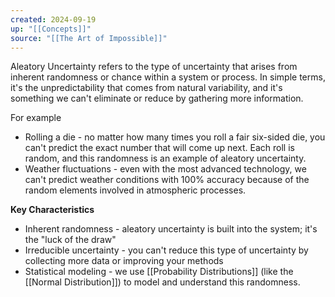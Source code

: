 ```yaml
---
created: 2024-09-19
up: "[[Concepts]]"
source: "[[The Art of Impossible]]"
---
```


Aleatory Uncertainty refers to the type of uncertainty that arises from inherent randomness or chance within a system or process. In simple terms, it's the unpredictability that comes from natural variability, and it's something we can't eliminate or reduce by gathering more information. 

For example
- Rolling a die - no matter how many times you roll a fair six-sided die, you can't predict the exact number that will come up next. Each roll is random, and this randomness is an example of aleatory uncertainty. 
- Weather fluctuations - even with the most advanced technology, we can't predict weather conditions with 100% accuracy because of the random elements involved in atmospheric processes.

**Key Characteristics**
- Inherent randomness - aleatory uncertainty is built into the system; it's the "luck of the draw"
- Irreducible uncertainty - you can't reduce this type of uncertainty by collecting more data or improving your methods
- Statistical modeling - we use [[Probability Distributions]] (like the [[Normal Distribution]]) to model and understand this randomness.

